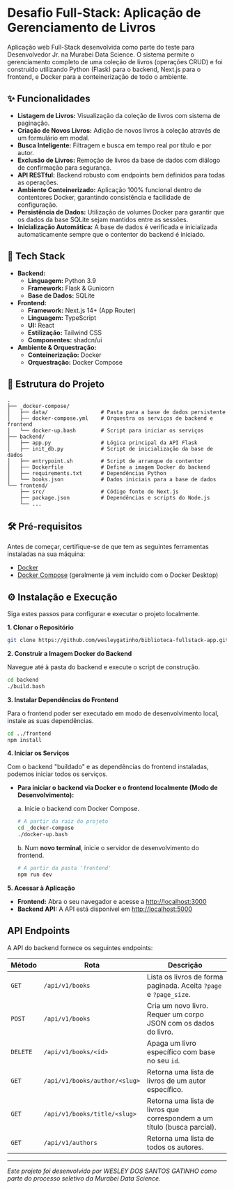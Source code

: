 # Desafio Full-Stack: Aplicação de Gerenciamento de Livros

Aplicação web Full-Stack desenvolvida como parte do teste para Desenvolvedor Jr. na Murabei Data Science. O sistema permite o gerenciamento completo de uma coleção de livros (operações CRUD) e foi construído utilizando Python (Flask) para o backend, Next.js para o frontend, e Docker para a conteinerização de todo o ambiente.

## ✨ Funcionalidades

- **Listagem de Livros:** Visualização da coleção de livros com sistema de paginação.
- **Criação de Novos Livros:** Adição de novos livros à coleção através de um formulário em modal.
- **Busca Inteligente:** Filtragem e busca em tempo real por título e por autor.
- **Exclusão de Livros:** Remoção de livros da base de dados com diálogo de confirmação para segurança.
- **API RESTful:** Backend robusto com endpoints bem definidos para todas as operações.
- **Ambiente Conteinerizado:** Aplicação 100% funcional dentro de contentores Docker, garantindo consistência e facilidade de configuração.
- **Persistência de Dados:** Utilização de volumes Docker para garantir que os dados da base SQLite sejam mantidos entre as sessões.
- **Inicialização Automática:** A base de dados é verificada e inicializada automaticamente sempre que o contentor do backend é iniciado.

## 🚀 Tech Stack

- **Backend:**
  - **Linguagem:** Python 3.9
  - **Framework:** Flask & Gunicorn
  - **Base de Dados:** SQLite
- **Frontend:**
  - **Framework:** Next.js 14+ (App Router)
  - **Linguagem:** TypeScript
  - **UI:** React
  - **Estilização:** Tailwind CSS
  - **Componentes:** shadcn/ui
- **Ambiente & Orquestração:**
  - **Conteinerização:** Docker
  - **Orquestração:** Docker Compose

## 📂 Estrutura do Projeto

```
.
├── _docker-compose/
│   ├── data/                 # Pasta para a base de dados persistente
│   ├── docker-compose.yml    # Orquestra os serviços de backend e frontend
│   └── docker-up.bash        # Script para iniciar os serviços
├── backend/
│   ├── app.py                # Lógica principal da API Flask
│   ├── init_db.py            # Script de inicialização da base de dados
│   ├── entrypoint.sh         # Script de arranque do contentor
│   ├── Dockerfile            # Define a imagem Docker do backend
│   ├── requirements.txt      # Dependências Python
│   └── books.json            # Dados iniciais para a base de dados
└── frontend/
    ├── src/                  # Código fonte do Next.js
    ├── package.json          # Dependências e scripts do Node.js
    └── ...
```

## 🛠️ Pré-requisitos

Antes de começar, certifique-se de que tem as seguintes ferramentas instaladas na sua máquina:
- [Docker](https://docs.docker.com/get-docker/)
- [Docker Compose](https://docs.docker.com/compose/install/) (geralmente já vem incluído com o Docker Desktop)

## ⚙️ Instalação e Execução

Siga estes passos para configurar e executar o projeto localmente.

**1. Clonar o Repositório**
```bash
git clone https://github.com/wesleygatinho/biblioteca-fullstack-app.git
```

**2. Construir a Imagem Docker do Backend**

Navegue até à pasta do backend e execute o script de construção.
```bash
cd backend
./build.bash
```

**3. Instalar Dependências do Frontend**

Para o frontend poder ser executado em modo de desenvolvimento local, instale as suas dependências.
```bash
cd ../frontend
npm install
```

**4. Iniciar os Serviços**

Com o backend "buildado" e as dependências do frontend instaladas, podemos iniciar todos os serviços.

- **Para iniciar o backend via Docker e o frontend localmente (Modo de Desenvolvimento):**

  a. Inicie o backend com Docker Compose.
     ```bash
     # A partir da raiz do projeto
     cd _docker-compose
     ./docker-up.bash
     ```
  b. Num **novo terminal**, inicie o servidor de desenvolvimento do frontend.
     ```bash
     # A partir da pasta 'frontend'
     npm run dev
     ```

**5. Acessar à Aplicação**

- **Frontend:** Abra o seu navegador e acesse a [http://localhost:3000](http://localhost:3000)
- **Backend API:** A API está disponível em [http://localhost:5000](http://localhost:5000)

## <caption> API Endpoints

A API do backend fornece os seguintes endpoints:

| Método | Rota                          | Descrição                                                                      |
|--------|-------------------------------|----------------------------------------------------------------------------------|
| `GET`  | `/api/v1/books`               | Lista os livros de forma paginada. Aceita `?page` e `?page_size`.                  |
| `POST` | `/api/v1/books`               | Cria um novo livro. Requer um corpo JSON com os dados do livro.                    |
| `DELETE`| `/api/v1/books/<id>`          | Apaga um livro específico com base no seu `id`.                                    |
| `GET`  | `/api/v1/books/author/<slug>` | Retorna uma lista de livros de um autor específico.                              |
| `GET`  | `/api/v1/books/title/<slug>`  | Retorna uma lista de livros que correspondem a um título (busca parcial).        |
| `GET`  | `/api/v1/authors`             | Retorna uma lista de todos os autores.                                           |


---
*Este projeto foi desenvolvido por WESLEY DOS SANTOS GATINHO como parte do processo seletivo da Murabei Data Science.*